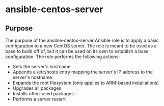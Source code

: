 # ansible-centos-server

## Purpose

The purpose of the ansible-centos-server Ansible role is to apply a basic configuration to a new CentOS server. The role is meant to be used as a base to build off of, but it can be used on its own to establish a base configuration. The role performs the following actions:

- Sets the server's hostname
- Appends a /etc/hosts entry mapping the server's IP address to the server's hostname
- Expands the root filesystem (only applies to ARM-based installations)
- Upgrades all packages
- Installs often-used packages
- Performs a server restart

